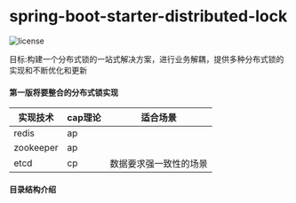 # spring-boot-starter-distributed-lock

![license](https://img.shields.io/github/license/alibaba/fescar.svg)

  目标:构建一个分布式锁的一站式解决方案，进行业务解耦，提供多种分布式锁的实现和不断优化和更新



#### 第一版将要整合的分布式锁实现

| 实现技术  | cap理论 | 适合场景               |
| --------- | ------- | ---------------------- |
| redis     | ap      |                        |
| zookeeper | ap      |                        |
| etcd      | cp      | 数据要求强一致性的场景 |


####  目录结构介绍

